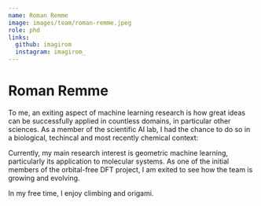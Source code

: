```yaml
---
name: Roman Remme
image: images/team/roman-remme.jpeg
role: phd
links:
  github: imagirom
  instagram: imagirom_
---
```


# Roman Remme

To me, an exiting aspect of machine learning research is how great ideas can be successfully applied in countless domains, 
in particular other sciences.
As a member of the scientific AI lab, I had the chance to do so in a biological, techincal and most recently chemical context:

Currently, my main research interest is geometric machine learning, particularly its application to molecular systems.
As one of the initial members of the orbital-free DFT project, I am exited to see how the team is growing and evolving.

In my free time, I enjoy climbing and origami.
